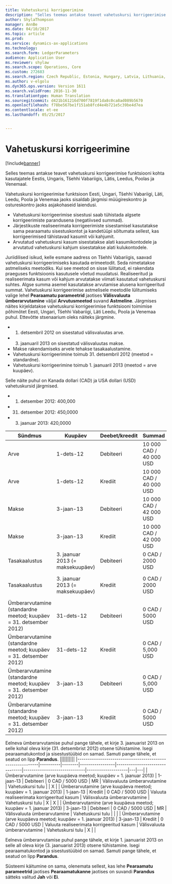 ```yaml
---
title: Vahetuskursi korrigeerimine
description: "Selles teemas antakse teavet vahetuskursi korrigeerimise funktsiooni kohta kasutajatele Eestis, Ungaris, Tšehhi Vabariigis, Lätis, Leedus, Poolas ja Venemaal."
author: ShylaThompson
manager: AnnBe
ms.date: 04/10/2017
ms.topic: article
ms.prod: 
ms.service: dynamics-ax-applications
ms.technology: 
ms.search.form: LedgerParameters
audience: Application User
ms.reviewer: shylaw
ms.search.scope: Operations, Core
ms.custom: 272683
ms.search.region: Czech Republic, Estonia, Hungary, Latvia, Lithuania, Poland, Russia
ms.author: v-elgolu
ms.dyn365.ops.version: Version 1611
ms.search.validFrom: 2016-11-30
ms.translationtype: Human Translation
ms.sourcegitcommit: d421b161216d700f7819f1da8c0ca8ad089b5670
ms.openlocfilehash: f78be567be1f151ab8fcd4e4b721e5c39be4d7ea
ms.contentlocale: et-ee
ms.lasthandoff: 05/25/2017


---
```


# <a name="exchange-rate-adjustments"></a>Vahetuskursi korrigeerimine

[!include[banner](../includes/banner.md)]


Selles teemas antakse teavet vahetuskursi korrigeerimise funktsiooni kohta kasutajatele Eestis, Ungaris, Tšehhi Vabariigis, Lätis, Leedus, Poolas ja Venemaal.

Vahetuskursi korrigeerimise funktsioon Eesti, Ungari, Tšehhi Vabariigi, Läti, Leedu, Poola ja Venemaa jaoks sisaldab järgmisi müügireskontro ja ostureskontro jaoks asjakohaseid laiendusi.

-   Vahetuskursi korrigeerimise sisestusi saab tühistada algsete korrigeerimiste parandusena (negatiivsed summad).
-   Järjestikuste realiseerimata korrigeerimiste sisestamisel kasutatakse sama pearaamatu sisestuskontot ja kandetüüpi sõltumata sellest, kas korrigeerimised tähistavad kasumit või kahjumit.
-   Arvutatud vahetuskursi kasum sisestatakse alati kasumikontodele ja arvutatud vahetuskursi kahjum sisestatakse alati kulukontodele.

Juriidilised isikud, kelle esmane aadress on Tšehhi Vabariigis, saavad vahetuskursi korrigeerimiseks kasutada erimeetodit. Seda nimetatakse astmeliseks meetodiks. Kui see meetod on sisse lülitatud, ei rakendata praeguses funktsioonis kasutusele võetud muudatusi. Realiseeritud ja realiseerimata kasum või kahjum arvutatakse viimati kasutatud vahetuskursi suhtes. Algse summa asemel kasutatakse arvutamise alusena korrigeeritud summat. Vahetuskursi korrigeerimise astmelisele meetodile lülitumiseks valige lehel **Pearaamatu parameetrid** jaotises **Välisvaluuta ümberarvutamine** väljal **Arvutusmeetod** suvand **Astmeline**. Järgmises näites kirjeldatakse vahetuskursi korrigeerimise funktsiooni toimimise põhimõtet Eesti, Ungari, Tšehhi Vabariigi, Läti Leedu, Poola ja Venemaa puhul. Ettevõtte stsenaarium oleks näiteks järgmine.

-   1. detsembril 2012 on sisestatud välisvaluutas arve.
-   3. jaanuaril 2013 on sisestatud välisvaluutas makse.
-   Makse rakendamiseks arvele tehakse tasakaalustamine.
-   Vahetuskursi korrigeerimine toimub 31. detsembril 2012 (meetod = standardne).
-   Vahetuskursi korrigeerimine toimub 1. jaanuaril 2013 (meetod = arve kuupäev).

Selle näite puhul on Kanada dollari (CAD) ja USA dollari (USD) vahetuskursid järgmised.

-   1. detsember 2012: 400,000
-   31. detsember 2012: 450,0000
-   3. jaanuar 2013: 420,0000

| Sündmus                                       | Kuupäev                             | Deebet/kreedit | Summad               | Pearaamatukonto    | Kande tüüp             | Sisestamistüüp       | Krediit | Parandus |
|---------------------------------------------|----------------------------------|--------------|-----------------------|--------------------------------|------------------------------|--------------------|--------|------------|
| Arve                                     | 1-dets-12                         | Debiteeri        | 10 000 CAD / 40 000 USD | MR                             | Arve                      | Kliendi saldo   |        |            |
| Arve                                     | 1-dets-12                         | Krediit       | 10 000 CAD / 40 000 USD | Vastas                         | Arve                      | Pearaamatu tööleht     | X      |            |
| Makse                                     | 3-jaan-13                         | Debiteeri        | 10 000 CAD / 42 000 USD | Vastas                         | Makse                      | Pearaamatu tööleht     |        |            |
| Makse                                     | 3-jaan-13                         | Krediit       | 10 000 CAD / 42 000 USD | MR                             | Makse                      | Kliendi saldo   | X      |            |
| Tasakaalustus                                  | 3. jaanuar 2013 (= maksekuupäev) | Debiteeri        | 0 CAD / 2000 USD       | MR                             | Klient                     | Vahetuskursi tulu |        |            |
| Tasakaalustus                                  | 3. jaanuar 2013 (= maksekuupäev) | Krediit       | 0 CAD / 2000 USD       | Valuuta realiseeritud korrigeeritud kasum   | Klient                     | Vahetuskursi tulu | X      |            |
| Ümberarvutamine (standardne meetod; kuupäev = 31. detsember 2012) | 31-dets-12           | Debiteeri        | 0 CAD / 5000 USD       | MR                             | Välisvaluuta ümberarvutamine | Vahetuskursi tulu |        |            |
| Ümberarvutamine (standardne meetod; kuupäev = 31. detsember 2012) | 31-dets-12           | Krediit       | 0 CAD / 5,000 USD       | Valuuta realiseerimata korrigeeritud kasum | Välisvaluuta ümberarvutamine | Vahetuskursi tulu | X      |            |
| Ümberarvutamine (standardne meetod; kuupäev = 31. detsember 2012) | 3-jaan-13            | Debiteeri        | 0 CAD / 5,000 USD       | MR                             | Välisvaluuta ümberarvutamine | Vahetuskursi tulu |        | X          |
| Ümberarvutamine (standardne meetod; kuupäev = 31. detsember 2012) | 3-jaan-13            | Krediit       | 0 CAD / 5000 USD       | Valuuta realiseerimata korrigeeritud kasum | Välisvaluuta ümberarvutamine | Vahetuskursi tulu | X      | X          |



Eelneva ümberarvutamise puhul pange tähele, et kirje 3. jaanuarist 2013 on selle kohal oleva kirje (31. detsembrist 2012) otsene tühistamine. Isegi pearaamatukontod ja sisestustüübid on samad. Samuti pange tähele, et seatud on lipp **Parandus**.
||||||||||
|-----------------------------------------------------------|----------|--------|-----------------|--------------------------------|------------------------------|--------------------|---|---|
|Ümberarvutamine (arve kuupäeva meetod; kuupäev = 1. jaanuar 2013)  | 1-jaan-13 | Debiteeri  | 0 CAD / 5000 USD | MR                             | Välisvaluuta ümberarvutamine | Vahetuskursi tulu |   | X |
| Ümberarvutamine (arve kuupäeva meetod; kuupäev = 1. jaanuar 2013) | 1-jaan-13 | Krediit | 0 CAD / 5000 USD | Valuuta realiseerimata korrigeeritud kasum | Välisvaluuta ümberarvutamine | Vahetuskursi tulu | X | X |
| Ümberarvutamine (arve kuupäeva meetod; kuupäev = 1. jaanuar 2013) | 3-jaan-13 | Debiteeri  | 0 CAD / 5000 USD | MR                             | Välisvaluuta ümberarvutamine | Vahetuskursi tulu |   |   |
| Ümberarvutamine (arve kuupäeva meetod; kuupäev = 1. jaanuar 2013) | 3-jaan-13 | Krediit | 0 CAD / 5000 USD | Valuuta realiseerimata korrigeeritud kasum | Välisvaluuta ümberarvutamine | Vahetuskursi tulu | X |   |

Eelneva ümberarvutamise puhul pange tähele, et kirje 1. jaanuarist 2013 on selle all oleva kirje (3. jaanuarist 2013) otsene tühistamine. Isegi pearaamatukontod ja sisestustüübid on samad. Samuti pange tähele, et seatud on lipp **Parandus**.

Süsteemi käitumine on sama, olenemata sellest, kas lehe **Pearaamatu parameetrid** jaotises **Pearaamatukanne** jaotises on suvandi **Parandus** sätteks valitud **Jah** või **Ei**.





